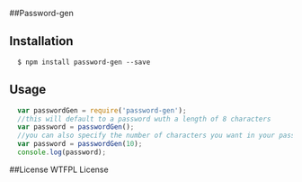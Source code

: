 ##Password-gen

## Installation

```
  $ npm install password-gen --save
```

## Usage

```javascript
  var passwordGen = require('password-gen');
  //this will default to a password wuth a length of 8 characters
  var password = passwordGen();
  //you can also specify the number of characters you want in your password
  var password = passwordGen(10);
  console.log(password);
```
##License
WTFPL License
